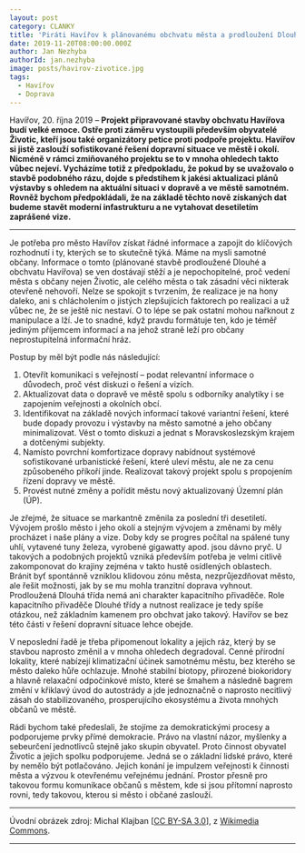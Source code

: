```yaml
---
layout: post
category: CLANKY
title: 'Piráti Havířov k plánovanému obchvatu města a prodloužení Dlouhé třídy'
date: 2019-11-20T08:00:00.000Z
author: Jan Nezhyba
authorId: jan.nezhyba
image: posts/havirov-zivotice.jpg
tags:
  - Havířov
  - Doprava
---
```


Havířov, 20. října 2019 – **Projekt připravované stavby obchvatu Havířova budí velké emoce. Ostře proti záměru vystoupili především  obyvatelé Životic, kteří jsou také organizátory petice proti podpoře projektu. Havířov si jistě zaslouží sofistikované řešení dopravní situace ve městě i okolí. Nicméně v rámci zmiňovaného projektu se to v mnoha ohledech takto vůbec nejeví. Vycházíme totiž z předpokladu, že pokud by se uvažovalo o stavbě podobného rázu, dojde s předstihem k jakési aktualizaci plánů výstavby s ohledem na aktuální situaci v dopravě a ve městě samotném. Rovněž bychom předpokládali, že na základě těchto nově získaných dat budeme stavět moderní infastrukturu a ne vytahovat desetiletím zaprášené vize.**

<hr />

Je potřeba pro město Havířov získat řádné informace a zapojit do klíčových rozhodnutí i ty, kterých se to skutečně týká. Máme na mysli samotné občany. Informace o tomto (plánované stavbě prodloužené Dlouhé a obchvatu Havířova) se ven dostávají stěží a je nepochopitelné, proč vedení města s občany nejen Životic, ale celého města o tak zásadní věci nikterak otevřeně nehovoří. Nelze se spokojit s tvrzením, že realizace je na hony daleko, ani s chlácholením o jistých zlepšujících faktorech po realizaci a už vůbec ne, že se ještě nic nestaví. O to lépe se pak ostatní mohou nařknout z manipulace a lží. Je to snadné, když pravdu formátuje ten, kdo je téměř jediným příjemcem informací a na jehož straně leží pro občany neprostupitelná informační hráz.

Postup by měl být podle nás následující:

1. Otevřít komunikaci s veřejností – podat relevantní informace o důvodech, proč vést diskuzi o řešení a vizích.
2. Aktualizovat data o dopravě ve městě spolu s odborníky analytiky i se zapojením veřejnosti a okolních obcí.
3. Identifikovat na základě nových informací takové variantní řešení, které bude dopady provozu i výstavby na město samotné a jeho občany minimalizovat. Vést o tomto diskuzi a jednat s Moravskoslezským krajem a dotčenými subjekty.
4. Namísto povrchní komfortizace dopravy nabídnout systémové sofistikované urbanistické řešení, které uleví městu, ale ne za cenu způsobeného příkoří jinde. Realizovat takový projekt spolu s propojením řízení dopravy ve městě.
5. Provést nutné změny a pořídit městu nový aktualizovaný Územní plán (ÚP).

Je zřejmé, že situace se markantně změnila za poslední tři desetiletí. Vývojem prošlo město i jeho okolí a stejným vývojem a změnami by měly procházet i naše plány a vize. Doby kdy se progres počítal na spálené tuny uhlí, vytavené tuny železa, vyrobené gigawatty apod. jsou dávno pryč. U takových a podobných projektů vzniká především potřeba je velmi citlivě zakomponovat do krajiny zejména v takto hustě osídlených oblastech. Bránit byť spontánně vzniklou klidovou zónu města, nezprůjezdňovat město, ale řešit možnosti, jak by se mu mohla tranzitní doprava vyhnout. Prodloužená Dlouhá třída nemá ani charakter kapacitního přivaděče. Role kapacitního přivaděče Dlouhé třídy a nutnost realizace je tedy spíše otázkou, než základním kamenem pro obchvat jako takový. Havířov se bez této části v řešení dopravní situace lehce obejde.

V neposlední řadě je třeba připomenout lokality a jejich ráz, který by se stavbou naprosto změnil a v mnoha ohledech degradoval. Cenné přírodní lokality, které nabízejí klimatizační účinek samotnému městu, bez kterého se město daleko hůře ochlazuje. Mnohé stabilní biotopy, přirozené biokoridory a hlavně relaxační odpočinkové místo, které se šmahem a následně bagrem změní v křiklavý úvod do autostrády a jde jednoznačně o naprosto necitlivý zásah do stabilizovaného, prosperujícího ekosystému a života mnohých občanů ve městě.

Rádi bychom také předeslali, že stojíme za demokratickými procesy a podporujeme prvky přímé demokracie. Právo na vlastní názor, myšlenky a sebeurčení jednotlivců stejně jako skupin obyvatel. Proto činnost obyvatel Životic a jejich spolku podporujeme. Jedná se o základní lidské právo, které by nemělo být potlačováno. Jejich konání je impulzem veřejnosti k činnosti města a výzvou k otevřenému veřejnému jednání. Prostor přesně pro takovou formu komunikace občanů s městem, kde si jsou přítomní naprosto rovni, tedy takovou, kterou si město i občané zaslouží.

---

Úvodní obrázek zdroj: Michal Klajban \[[CC BY-SA 3.0](https://creativecommons.org/licenses/by-sa/3.0)\], z [Wikimedia Commons](https://commons.wikimedia.org/wiki/File:Hav%C3%AD%C5%99ov,_%C5%BDivotice_(5).JPG).

- - -
